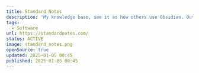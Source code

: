 ```yaml
---
title: Standard Notes
description: 'My knowledge base, see it as how others use Obsidian. Out of the box sync on multiple devices and web access are important for me. The free version is enough and it is e2e encrypted.'
tags:
  - Software
url: https://standardnotes.com/
status: ACTIVE
image: standard_notes.png
openSource: true
updated: 2025-01-05 00:45
published: 2025-01-05 00:45
---
```

